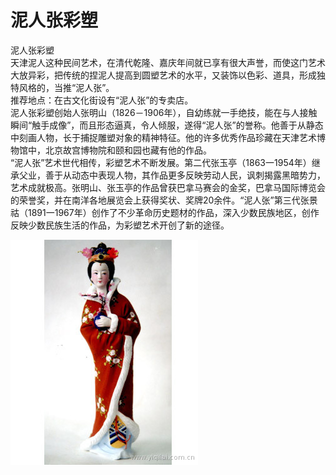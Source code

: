 # 泥人张彩塑  
泥人张彩塑  
  天津泥人这种民间艺术，在清代乾隆、嘉庆年间就已享有很大声誉，而使这门艺术大放异彩，把传统的捏泥人提高到圆塑艺术的水平，又装饰以色彩、道具，形成独特风格的，当推“泥人张”。   
  推荐地点：在古文化街设有“泥人张”的专卖店。   
  泥人张彩塑创始人张明山（1826－1906年），自幼练就一手绝技，能在与人接触瞬间“触手成像”，而且形态逼真，令人倾服，遂得“泥人张”的誉称。他善于从静态中刻画人物，长于捕捉雕塑对象的精神特征。他的许多优秀作品珍藏在天津艺术博物馆中，北京故宫博物院和颐和园也藏有他的作品。   
  “泥人张”艺术世代相传，彩塑艺术不断发展。第二代张玉亭（1863一1954年）继承父业，善于从动态中表现人物，其作品更多反映劳动人民，讽刺揭露黑暗势力，艺术成就极高。张明山、张玉亭的作品曾获巴拿马赛会的金奖，巴拿马国际博览会的荣誉奖，并在南洋各地展览会上获得奖状、奖牌20余件。“泥人张”第三代张景祜（1891一1967年）创作了不少革命历史题材的作品，深入少数民族地区，创作反映少数民族生活的作品，为彩塑艺术开创了新的途径。   
  
![](https://raw.githubusercontent.com/szqq0512/Pic/main/img/202201212001633.png)  